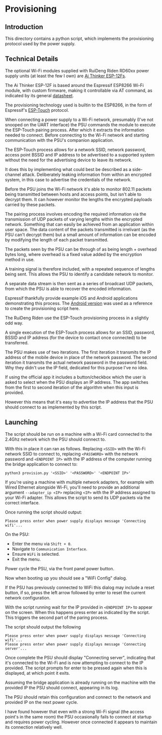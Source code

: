 # Provisioning

## Introduction

This directory contains a python script, which implements the provisioning protocol used by the power supply.

## Technical Details

The optional Wi-Fi modules supplied with RuiDeng Riden RD60xx power supply units (at least the few I own) are [Ai Thinker ESP-12Fs](http://www.ai-thinker.com/pro_view-58.html).

The Ai Thinker ESP-12F is based around the Espressif ESP8266 Wi-Fi module, with custom firmware, making it controllable via AT command, as indicated by its general [datasheet](https://docs.ai-thinker.com/_media/esp8266/docs/esp-12f_product_specification_en.pdf).

The provisioning technology used is builtin to the ESP8266, in the form of Espressif's [ESP-Touch](https://www.espressif.com/en/products/software/esp-touch/overview) protocol.

When connecting a power supply to a Wi-Fi network, presumably (I've not snooped on the UART interface) the PSU commands the module to execute the ESP-Touch pairing process. After which it extracts the information needed to connect. Before connecting to the Wi-Fi network and starting communication with the PSU's companion application.

The ESP-Touch process allows for a network SSID, network password, access point BSSID and IP address to be advertised to a supported system without the need for the advertising device to leave its network.

It does this by implementing what could best be described as a side-channel attack. Deliberately leaking information from within an encrypted system, in this case to advertise the credentials of the network.

Before the PSU joins the Wi-Fi network it's able to monitor 802.11 packets being transmitted between hosts and access points, but isn't able to decrypt them. It can however monitor the lengths the encrypted payloads carried by these packets.

The pairing process involves encoding the required information via the transmission of UDP packets of varying lengths within the encrypted network. Something that can easily be achieved from an application within user space. The data content of the packets transmitted is irrelivant (as the PSU can't decrypt them) but a small amount of information can be encoded by modifying the length of each packet transmitted.

The packets seen by the PSU can be through of as being length + overhead bytes long, where overhead is a fixed value added by the encryption method in use.

A training signal is therefore included, with a repeated sequence of lengths being sent. This allows the PSU to identify a candidate network to monitor.

A separate data stream is then sent as a series of broadcast UDP packets, from which the PSU is able to recover the encoded information.

Espressif thankfully provide example iOS and Android applications demonstrating this process. The [Android version](https://github.com/EspressifApp/EsptouchForAndroid/blob/1ed99af52c4c25a85feffeb231c433dde9535142/esptouch/src/main/java/com/espressif/iot/esptouch/EsptouchTask.java) was used as a reference to create the provisioning script here.

The RuiDeng Riden use the ESP-Touch provisioning process in a slightly odd way.

A single execution of the ESP-Touch process allows for an SSID, password, BSSID and IP address (for the device to contact once connected) to be transferred.

The PSU makes use of two iterations. The first iteration it transmits the IP address of the mobile device in place of the network password. The second iteration it transmits the actual network password in the password field. Why they didn't use the IP field, dedicated for this purpose I've no idea.

If using the official app it includes a button/checkbox which the user is asked to select when the PSU displays an IP address. The app switches from the first to second iteration of the algorithm when this input is provided.

However this means that it's easy to advertise the IP address that the PSU should connect to as implemented by this script.

## Launching

The script should be run on a machine with a Wi-Fi card connected to the 2.4Ghz network which the PSU should connect to.

With this in place it can ran as follows. Replacing `<SSID>` with the Wi-Fi network SSID to connect to, replacing `<PASSWORD>` with the network password and `<ENDPOINT IP>` with the IP address of the computer running the bridge application to connect to:

```
python3 provision.py '<SSID>' '<PASSWORD>' '<ENDPOINT IP>'
```

If you're using a machine with multiple network adapters, for example with Wired Ethernet alongside Wi-Fi, you'll need to provide an additional argument `--adapter_ip <IP>` replacing `<IP>` with the IP address assigned to your Wi-Fi adapter. This allows the script to send its UDP packets via the correct interface.

Once running the script should output:

```
Please press enter when power supply displays message 'Connecting wifi'...
```

On the PSU:

* Enter the menu via `Shift + 0`.
* Navigate to `Communication Interface`.
* Ensure `WiFi` is selected.
* Exit the menu.

Power cycle the PSU, via the front panel power button.

Now when booting up you should see a "WiFi Config" dialog.

If the PSU has previously connected to WiFi this dialog may include a reset button, if so, press the left arrow followed by enter to reset the current network configuration.

With the script running wait for the IP provided in `<ENDPOINT IP>` to appear on the screen. When this happens press enter as indicated by the script. This triggers the second part of the paring process.

The script should output the following

```
Please press enter when power supply displays message 'Connecting wifi'...
Please press enter when power supply displays message 'Connecting server'...
```

Once complete the PSU should display "Connecting server", indicating that it's connected to the Wi-Fi and is now attempting to connect to the IP provided. The script prompts for enter to be pressed again when this is displayed, at which point it exits.

Assuming the bridge application is already running on the machine with the provided IP the PSU should connect, appearing in its log.

The PSU should retain this configuration and connect to the network and provided IP on the next power cycle.

I have found however that even with a strong Wi-Fi signal (the access point's in the same room) the PSU occasionally fails to connect at startup and requires power cycling. However once connected it appears to maintain its connection relatively well.
